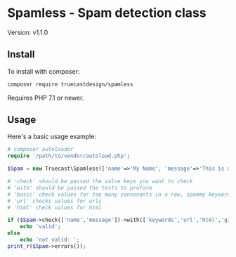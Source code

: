 Spamless - Spam detection class
=======================================

Version: v1.1.0

Install
-------
 
To install with composer:

```sh
composer require truecastdesign/spamless
```

Requires PHP 7.1 or newer.

Usage
-----

Here's a basic usage example:


```php
# composer autoloader
require '/path/to/vendor/autoload.php';

$Spam = new Truecast\Spamless(['name'=>'My Name', 'message'=>'This is a message', 'phone'=>'This value is not checked']);

# 'check' should be passed the value keys you want to check
# 'with' should be passed the tests to proform
# 'basic' check values for too many consonants in a row, spammy keywords, and gibberish.
# 'url' checks values for urls
# 'html' check values for html

if ($Spam->check(['name','message'])->with(['keywords','url','html','gibberish','underscores','russian','uppercase'])) {
	echo 'valid';
else
	echo 'not valid: ';
print_r($Spam->errors());
```

